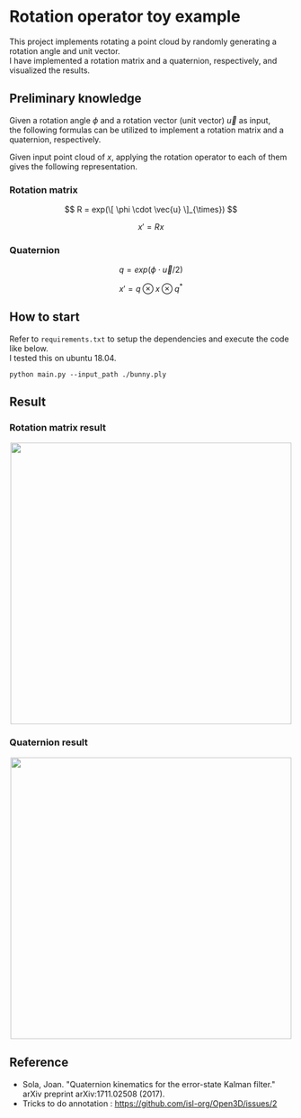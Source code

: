 # Rotation operator toy example

This project implements rotating a point cloud by randomly generating a rotation angle and unit vector.  
I have implemented a rotation matrix and a quaternion, respectively, and visualized the results.  

## Preliminary knowledge  

Given a rotation angle $\phi$ and a rotation vector (unit vector) $\vec{u}$ as input,  
the following formulas can be utilized to implement a rotation matrix and a quaternion, respectively.  

Given input point cloud of $x$, applying the rotation operator to each of them gives the following representation.


### Rotation matrix  
$$
R = exp(\[ \phi \cdot \vec{u} \]_{\times})
$$

$$
x' = R x
$$

### Quaternion  
$$
q = exp( \phi \cdot \vec{u} / 2)
$$

$$
x' = q \otimes x \otimes q^*
$$

## How to start  

Refer to `requirements.txt` to setup the dependencies and execute the code like below.  
I tested this on ubuntu 18.04.

```
python main.py --input_path ./bunny.ply
```  

## Result  

### Rotation matrix result  

<p align="center"><img src="https://user-images.githubusercontent.com/41863759/233828656-ebfcb1e1-4017-43e0-889a-7d8263faf43b.JPG" width = "500" ></p>  

### Quaternion result

<p align="center"><img src="https://user-images.githubusercontent.com/41863759/233828660-40535a1c-438c-4281-ab03-6e5194a735d6.JPG" width = "500" ></p>  

## Reference  
- Sola, Joan. "Quaternion kinematics for the error-state Kalman filter." arXiv preprint arXiv:1711.02508 (2017).  
- Tricks to do annotation : https://github.com/isl-org/Open3D/issues/2
